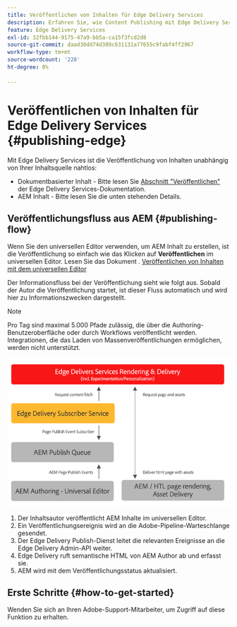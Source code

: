 ```yaml
---
title: Veröffentlichen von Inhalten für Edge Delivery Services
description: Erfahren Sie, wie Content Publishing mit Edge Delivery Services funktioniert und wie Sie AEM Inhalte mit Edge Delivery Services veröffentlichen.
feature: Edge Delivery Services
exl-id: 32fbb144-9175-47a9-bb5a-ca15f3fcd2d8
source-git-commit: daad30dd74d389c631131a77655c9fabf4ff2967
workflow-type: tm+mt
source-wordcount: '228'
ht-degree: 0%

---
```


# Veröffentlichen von Inhalten für Edge Delivery Services {#publishing-edge}

Mit Edge Delivery Services ist die Veröffentlichung von Inhalten unabhängig von Ihrer Inhaltsquelle nahtlos:

* Dokumentbasierter Inhalt - Bitte lesen Sie [Abschnitt &quot;Veröffentlichen&quot;](/help/edge/docs/authoring.md) der Edge Delivery Services-Dokumentation.
* AEM Inhalt - Bitte lesen Sie die unten stehenden Details.

## Veröffentlichungsfluss aus AEM {#publishing-flow}

Wenn Sie den universellen Editor verwenden, um AEM Inhalt zu erstellen, ist die Veröffentlichung so einfach wie das Klicken auf **Veröffentlichen** im universellen Editor. Lesen Sie das Dokument . [Veröffentlichen von Inhalten mit dem universellen Editor](/help/implementing/universal-editor/publishing.md)

Der Informationsfluss bei der Veröffentlichung sieht wie folgt aus. Sobald der Autor die Veröffentlichung startet, ist dieser Fluss automatisch und wird hier zu Informationszwecken dargestellt.

>[!NOTE]
>
>Pro Tag sind maximal 5.000 Pfade zulässig, die über die Authoring-Benutzeroberfläche oder durch Workflows veröffentlicht werden. Integrationen, die das Laden von Massenveröffentlichungen ermöglichen, werden nicht unterstützt.

![Informationsfluss bei der Veröffentlichung von AEM auf Edge Delivery Services](assets/publishing-flow.png)

1. Der Inhaltsautor veröffentlicht AEM Inhalte im universellen Editor.
1. Ein Veröffentlichungsereignis wird an die Adobe-Pipeline-Warteschlange gesendet.
1. Der Edge Delivery Publish-Dienst leitet die relevanten Ereignisse an die Edge Delivery Admin-API weiter.
1. Edge Delivery ruft semantische HTML von AEM Author ab und erfasst sie.
1. AEM wird mit dem Veröffentlichungsstatus aktualisiert.

## Erste Schritte {#how-to-get-started}

Wenden Sie sich an Ihren Adobe-Support-Mitarbeiter, um Zugriff auf diese Funktion zu erhalten.
